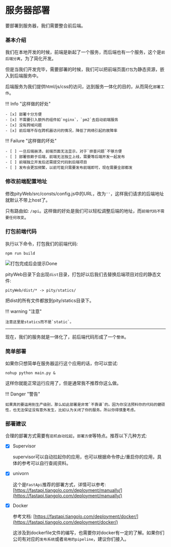 # 服务器部署

  要部署到服务器，我们需要整合前后端。

### **基本介绍**

  我们在本地开发的时候，前端是新起了一个服务，而后端也有一个服务，这个是`前后端分离`，为了简化开发。

  但是当我们开发完毕，需要部署的时候，我们可以把前端页面`打包`为静态资源，嵌入到后端服务中。

  后端服务为我们提供html/js/css的访问，达到服务一体化的目的，从而简化`部署工作`。


!!! Info "这样做的好处"

    - [x] 部署十分方便
    - [x] 不需要引入额外的组件如`nginx`，`pm2`去启动前端服务
    - [x] 没有跨域问题
    - [x] 前后端不存在跨机器访问的情况，降低了网络引起的故障率

!!! Failure "这样做的坏处"

    - [ ] 一旦后端崩溃，前端页面无法显示，对于`排查问题`不够方便
    - [ ] 部署依赖于后端，前端无法独立上线，需要等后端开发一起发布
    - [ ] 前端独立开发后还需提交代码到后端项目
    - [ ] 发布会更加频繁，以前可能只需要发布前端即可，现在需要全部都发

### **修改前端配置地址**

    
  修改pityWeb/src/consts/config.js中的URL，改为`''`，这样我们请求的后端地址就默认不带上host了。

  只有路由如: `/api`。这样做的好处是我们可以轻松调整后端的地址，而`前端代码不需要任何改变`。

### **打包前端代码**

  执行以下命令，打包我们的前端代码:

```SHELL
npm run build
```

  ![打包完成后会提示Done](https://gitee.com/woodywrx/picture/raw/master/2021-8-7/1628323102908-image.png)

  pityWeb目录下会出现`dist`目录，打包好以后我们去替换后端项目对应的静态文件:

  `pityWeb/dist/* -> pity/statics/`

  把dist的所有文件都放到pity/statics目录下。

!!! warning	"注意"

   	注意这里是statics而不是`static`。

---

  现在，我们的服务就是一体化了，前后端代码形成了一个`整体`。

### **简单部署**

  如果你只想简单在服务器运行这个应用的话，你可以尝试:

```shell
nohup python main.py &
```

  这样你就能正常运行应用了，但是通常我不推荐你这么做。

!!! Danger	"警告"

   	如果真的要运用到生产级别，那么如此部署是非常`不靠谱`的。因为你没法预料你的代码的健硕性，也无法保证没有意外发生，比如认为关闭了你的服务。所以你得慎重考虑。


### 部署建议

  合理的部署方式需要有`宕机自动拉起`，`部署方便`等特点。推荐以下几种方式:

- [x] Supervisor

  supervisor可以自动拉起你的应用，也可以根据命令停止/重启你的应用，具体的参考可以自行查阅资料。

- [x] univorn

  这个是`FastApi`推荐的部署方式，详情可以参考: [https://fastapi.tiangolo.com/deployment/manually/](https://fastapi.tiangolo.com/deployment/manually/)

- [x] Docker

   参考文档: [https://fastapi.tiangolo.com/deployment/docker/](https://fastapi.tiangolo.com/deployment/docker/)

   这涉及到dockerfile文件的编写，也需要你对docker有一定的了解。如果你们公司有对应的`发布系统`或者`易用的pipeline`，建议你们接入。